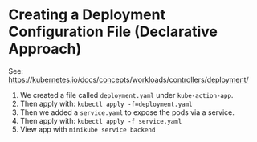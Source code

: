 # Creating a Deployment Configuration File (Declarative Approach)

See: https://kubernetes.io/docs/concepts/workloads/controllers/deployment/

1. We created a file called `deployment.yaml` under `kube-action-app`.
2. Then apply with: `kubectl apply -f=deployment.yaml`
3. Then we added a `service.yaml` to expose the pods via a service.
4. Then apply with: `kubectl apply -f service.yaml`
5. View app with `minikube service backend`
